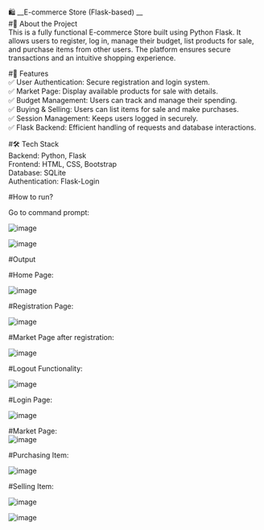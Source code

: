 🛍️ __E-commerce Store (Flask-based) __                                
#📌 About the Project            
This is a fully functional E-commerce Store built using Python Flask. It allows users to register, log in, manage their budget, list products for sale, and purchase items from other users. The platform ensures secure transactions and an intuitive shopping experience.              

#🚀 Features                           
✅ User Authentication: Secure registration and login system.                   
✅ Market Page: Display available products for sale with details.                         
✅ Budget Management: Users can track and manage their spending.                          
✅ Buying & Selling: Users can list items for sale and make purchases.                               
✅ Session Management: Keeps users logged in securely.                                
✅ Flask Backend: Efficient handling of requests and database interactions.                            

#🛠️ Tech Stack                          
Backend: Python, Flask                                 
Frontend: HTML, CSS, Bootstrap                            
Database: SQLite                                                         
Authentication: Flask-Login                                            

#How to run?              

Go to command prompt:               

![image](https://github.com/user-attachments/assets/a3e02b90-c76d-41d9-858f-c317bacfccc0)                        


![image](https://github.com/user-attachments/assets/d9b0c45a-1b82-4a92-8961-a5fbe306bd22)                              

#Output                                                 

#Home Page:                                                                  
                                              
![image](https://github.com/user-attachments/assets/55317795-b8df-4099-a784-d1df21632c1d)                              
                                               
#Registration Page:                                                                  
                                                     
![image](https://github.com/user-attachments/assets/78c45562-fdb7-42f5-b2ad-b4d09a218499)                                    
                                                      
#Market Page after registration:                                                   
                                                                
![image](https://github.com/user-attachments/assets/572fc72a-064a-4791-a4f4-a981370d1e39)                      
                                                              
#Logout Functionality:                             
                                                                            
![image](https://github.com/user-attachments/assets/56aa92c2-3dd8-4211-95c9-498faba12350)                             

#Login Page:              
                                                           
![image](https://github.com/user-attachments/assets/b284273c-775d-4c55-b749-674b19fbf3fa)                                

                                      
#Market Page:                   
![image](https://github.com/user-attachments/assets/67aa2b49-1bd1-4c9c-84cf-7a4b8d81e65b)                                 

#Purchasing Item:                                      

![image](https://github.com/user-attachments/assets/17382847-0cc4-45a8-a9dc-74f22c581bf0)                                                       

#Selling Item:                                              

![image](https://github.com/user-attachments/assets/2c1f427e-45ba-4067-aaf1-f49ba2b300d9)                                 

![image](https://github.com/user-attachments/assets/4c59a461-d1ac-4257-975e-bde955b53b3b)                                               
                                                       
                                                   
                                                       
                                                  









